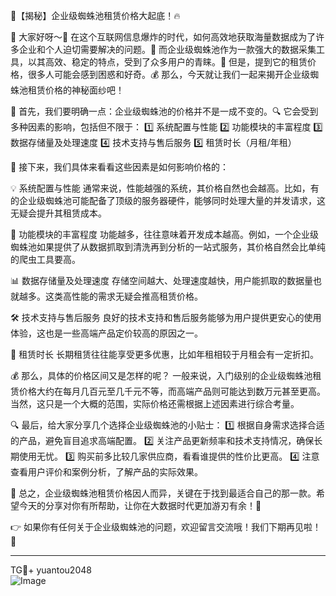 🌟【揭秘】企业级蜘蛛池租赁价格大起底！🔥

🚀 大家好呀～👋 在这个互联网信息爆炸的时代，如何高效地获取海量数据成为了许多企业和个人迫切需要解决的问题。👀 而企业级蜘蛛池作为一款强大的数据采集工具，以其高效、稳定的特点，受到了众多用户的青睐。🌈 但是，提到它的租赁价格，很多人可能会感到困惑和好奇。💰 那么，今天就让我们一起来揭开企业级蜘蛛池租赁价格的神秘面纱吧！

💼 首先，我们要明确一点：企业级蜘蛛池的价格并不是一成不变的。🔍 它会受到多种因素的影响，包括但不限于：
1️⃣ 系统配置与性能
2️⃣ 功能模块的丰富程度
3️⃣ 数据存储量及处理速度
4️⃣ 技术支持与售后服务
5️⃣ 租赁时长（月租/年租）

📝 接下来，我们具体来看看这些因素是如何影响价格的：

💡 系统配置与性能
通常来说，性能越强的系统，其价格自然也会越高。比如，有的企业级蜘蛛池可能配备了顶级的服务器硬件，能够同时处理大量的并发请求，这无疑会提升其租赁成本。

🔧 功能模块的丰富程度
功能越多，往往意味着开发成本越高。例如，一个企业级蜘蛛池如果提供了从数据抓取到清洗再到分析的一站式服务，其价格自然会比单纯的爬虫工具要高。

📊 数据存储量及处理速度
存储空间越大、处理速度越快，用户能抓取的数据量也就越多。这类高性能的需求无疑会推高租赁价格。

🛠️ 技术支持与售后服务
良好的技术支持和售后服务能够为用户提供更安心的使用体验，这也是一些高端产品定价较高的原因之一。

📅 租赁时长
长期租赁往往能享受更多优惠，比如年租相较于月租会有一定折扣。

💰 那么，具体的价格区间又是怎样的呢？
一般来说，入门级别的企业级蜘蛛池租赁价格大约在每月几百元至几千元不等，而高端产品则可能达到数万元甚至更高。当然，这只是一个大概的范围，实际价格还需根据上述因素进行综合考量。

🔍 最后，给大家分享几个选择企业级蜘蛛池的小贴士：
1️⃣ 根据自身需求选择合适的产品，避免盲目追求高端配置。
2️⃣ 关注产品更新频率和技术支持情况，确保长期使用无忧。
3️⃣ 购买前多比较几家供应商，看看谁提供的性价比更高。
4️⃣ 注意查看用户评价和案例分析，了解产品的实际效果。

🎉 总之，企业级蜘蛛池租赁价格因人而异，关键在于找到最适合自己的那一款。希望今天的分享对你有所帮助，让你在大数据时代更加游刃有余！💪

👉 如果你有任何关于企业级蜘蛛池的问题，欢迎留言交流哦！我们下期再见啦！👋

---
TG💪+ yuantou2048  
![Image](https://github.com/user-attachments/assets/42a5a4a5-fea9-4a1d-8aa0-73e57e430cca)